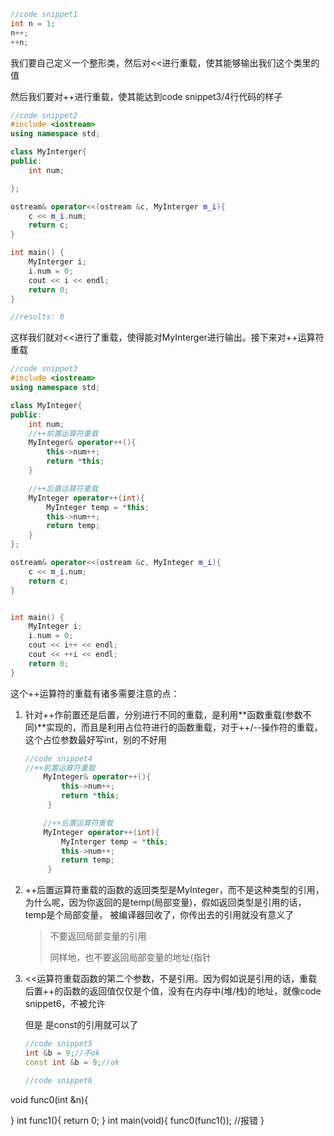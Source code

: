```cpp
//code snippet1
int n = 1;
n++;
++n;
```

我们要自己定义一个整形类，然后对<<进行重载，使其能够输出我们这个类里的值

然后我们要对++进行重载，使其能达到code snippet3/4行代码的样子

```cpp
//code snippet2
#include <iostream>
using namespace std;

class MyInterger{
public:
    int num;

};

ostream& operator<<(ostream &c, MyInterger m_i){
    c << m_i.num;
    return c;
}

int main() {
    MyInterger i;
    i.num = 0;
    cout << i << endl;
    return 0;
}

//results: 0
```

这样我们就对<<进行了重载，使得能对MyInterger进行输出。接下来对++运算符重载

```cpp
//code snippet3
#include <iostream>
using namespace std;

class MyInteger{
public:
    int num;
    //++前置运算符重载
    MyInteger& operator++(){
        this->num++;
        return *this;
    }

    //++后置运算符重载
    MyInteger operator++(int){
        MyInteger temp = *this;
        this->num++;
        return temp;
    }
};

ostream& operator<<(ostream &c, MyInteger m_i){
    c << m_i.num;
    return c;
}


int main() {
    MyInteger i;
    i.num = 0;
    cout << i++ << endl;
    cout << ++i << endl;
    return 0;
}

```

这个++运算符的重载有诸多需要注意的点：

1. 针对++作前置还是后置，分别进行不同的重载，是利用**函数重载(参数不同)**实现的，而且是利用占位符进行的函数重载，对于++/--操作符的重载，这个占位参数最好写int，别的不好用

   ```cpp
   //code snippet4
   //++前置运算符重载
       MyInteger& operator++(){
           this->num++;
           return *this;
   		}
   
       //++后置运算符重载
       MyInteger operator++(int){
           MyInterger temp = *this;
           this->num++;
           return temp;
   		}
   ```

2. ++后置运算符重载的函数的返回类型是MyInteger，而不是这种类型的引用，为什么呢，因为你返回的是temp(局部变量)，假如返回类型是引用的话，temp是个局部变量， 被编译器回收了，你传出去的引用就没有意义了

   > 不要返回局部变量的引用
   >
   > 同样地，也不要返回局部变量的地址(指针

3. <<运算符重载函数的第二个参数，不是引用。因为假如说是引用的话，重载后置++的函数的返回值仅仅是个值，没有在内存中(堆/栈)的地址，就像code snippet6，不被允许

   但是 是const的引用就可以了 
   
   ```cpp
   //code snippet5
   int &b = 9;//不ok
   const int &b = 9;//ok
   ```
   
   
   
   ```cpp
   //code snippet6
void func0(int &n){
   
   }
   int func1(){
       return 0;
   }
   int main(void){
   	func0(func1()); //报错
   }
   ```
   
   